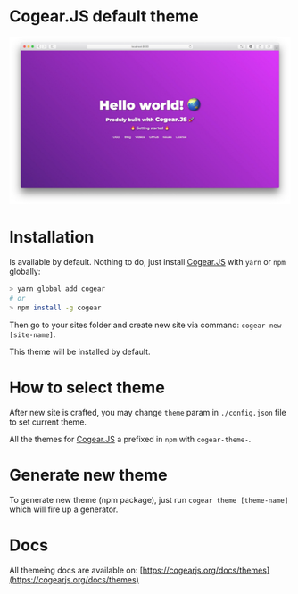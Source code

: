 # Cogear.JS default theme

![screenshot](https://github.com/codemotion/cogear-theme-default/raw/master/screenshot.jpg)

# Installation

Is available by default. Nothing to do, just install [Cogear.JS](https://cogearjs.org) with `yarn` or `npm` globally:
```bash
> yarn global add cogear
# or
> npm install -g cogear
```
Then go to your sites folder and create new site via command: `cogear new [site-name]`.

This theme will be installed by default.

# How to select theme

After new site is crafted, you may change `theme` param in `./config.json` file to set current theme.

All the themes for [Cogear.JS](https://cogearjs.org) a prefixed in `npm` with `cogear-theme-`.

# Generate new theme

To generate new theme (npm package), just run `cogear theme [theme-name]` which will fire up a generator.

# Docs

All themeing docs are available on: [https://cogearjs.org/docs/themes](https://cogearjs.org/docs/themes)
